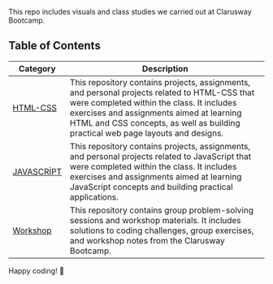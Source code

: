 This repo includes visuals and class studies we carried out at Clarusway Bootcamp.

## Table of Contents

| Category | Description |
|----------|-------------|
| [HTML-CSS](https://github.com/sedadiriker/Clarusway-BootCamp-/tree/main/HTML-CSS) | This repository contains projects, assignments, and personal projects related to HTML-CSS that were completed within the class. It includes exercises and assignments aimed at learning HTML and CSS concepts, as well as building practical web page layouts and designs. |
| [JAVASCRİPT](https://github.com/sedadiriker/Clarusway-BootCamp-/tree/main/JAVASCR%C4%B0PT) | This repository contains projects, assignments, and personal projects related to JavaScript that were completed within the class. It includes exercises and assignments aimed at learning JavaScript concepts and building practical applications. |
| [Workshop](https://github.com/sedadiriker/Clarusway-BootCamp-/tree/main/WORKSHOP) | This repository contains group problem-solving sessions and workshop materials. It includes solutions to coding challenges, group exercises, and workshop notes from the Clarusway Bootcamp. |

Happy coding! :rocket:
